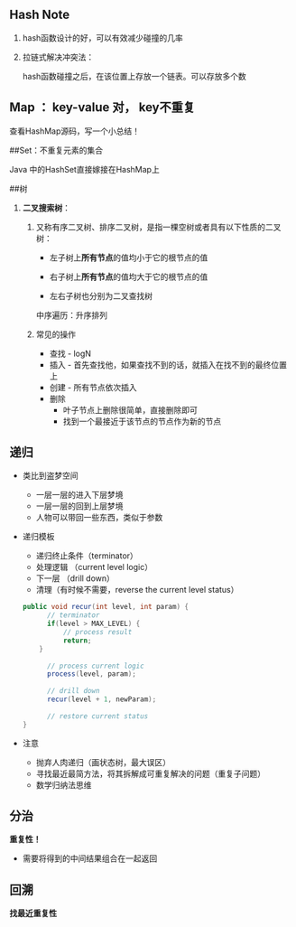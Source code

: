 ## Hash Note

1. hash函数设计的好，可以有效减少碰撞的几率

2. 拉链式解决冲突法：

   hash函数碰撞之后，在该位置上存放一个链表。可以存放多个数

## Map ： key-value 对， key不重复

查看HashMap源码，写一个小总结！

##Set：不重复元素的集合

Java 中的HashSet直接嫁接在HashMap上

##树

1. **二叉搜索树**：

   1. 又称有序二叉树、排序二叉树，是指一棵空树或者具有以下性质的二叉树：

      - 左子树上**所有节点**的值均小于它的根节点的值

      - 右子树上**所有节点**的值均大于它的根节点的值

      - 左右子树也分别为二叉查找树

      中序遍历：升序排列

   2. 常见的操作
      - 查找 - logN
      - 插入 - 首先查找他，如果查找不到的话，就插入在找不到的最终位置上
      - 创建 - 所有节点依次插入
      - 删除 
        - 叶子节点上删除很简单，直接删除即可
        -  找到一个最接近于该节点的节点作为新的节点


## 递归

- 类比到盗梦空间

  - 一层一层的进入下层梦境
  - 一层一层的回到上层梦境
  - 人物可以带回一些东西，类似于参数

- 递归模板

  - 递归终止条件（terminator）
  - 处理逻辑 （current level logic）
  - 下一层 （drill down）
  - 清理（有时候不需要，reverse the current level status）

  ```java
  public void recur(int level, int param) {
    	// terminator
    	if(level > MAX_LEVEL) {
        	// process result
        	return;
      }
    
    	// process current logic
    	process(level, param);
   		
    	// drill down
    	recur(level + 1, newParam);
   
    	// restore current status
  }
  ```

- 注意

  - 抛弃人肉递归（画状态树，最大误区）
  - 寻找最近最简方法，将其拆解成可重复解决的问题（重复子问题）
  - 数学归纳法思维

## 分治

**重复性！**

- 需要将得到的中间结果组合在一起返回

## 回溯

**找最近重复性**

